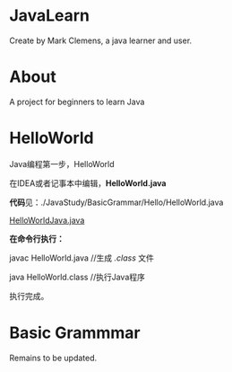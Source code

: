 # JavaLearn

Create by Mark Clemens, a java learner and user.

# About

A project for beginners to learn Java


# HelloWorld

Java编程第一步，HelloWorld

在IDEA或者记事本中编辑，**HelloWorld.java**

**代码**见：./JavaStudy/BasicGrammar/Hello/HelloWorld.java

[HelloWorldJava.java](./BasicGrammar/Hello/HelloWorldJava.java)

**在命令行执行：**

javac HelloWorld.java //生成 *.class* 文件

java HelloWorld.class //执行Java程序

执行完成。


# Basic Grammmar

Remains to be updated.

